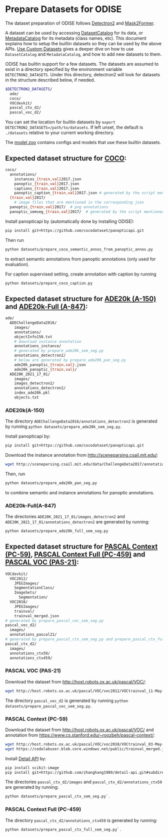 # Prepare Datasets for ODISE

The dataset preparation of ODISE follows [Detectron2](https://github.com/facebookresearch/detectron2/blob/main/datasets/README.md) and [Mask2Former](https://github.com/facebookresearch/Mask2Former/blob/main/datasets/README.md). 

A dataset can be used by accessing [DatasetCatalog](https://detectron2.readthedocs.io/modules/data.html#detectron2.data.DatasetCatalog)
for its data, or [MetadataCatalog](https://detectron2.readthedocs.io/modules/data.html#detectron2.data.MetadataCatalog) for its metadata (class names, etc).
This document explains how to setup the builtin datasets so they can be used by the above APIs.
[Use Custom Datasets](https://detectron2.readthedocs.io/tutorials/datasets.html) gives a deeper dive on how to use `DatasetCatalog` and `MetadataCatalog`,
and how to add new datasets to them.

ODISE has builtin support for a few datasets.
The datasets are assumed to exist in a directory specified by the environment variable
`DETECTRON2_DATASETS`.
Under this directory, detectron2 will look for datasets in the structure described below, if needed.
```bash
$DETECTRON2_DATASETS/
  ade/
  coco/
  VOCdevkit/
  pascal_ctx_d2/
  pascal_voc_d2/
```

You can set the location for builtin datasets by `export DETECTRON2_DATASETS=/path/to/datasets`.
If left unset, the default is `./datasets` relative to your current working directory.

The [model zoo](../MODEL_ZOO.md)
contains configs and models that use these builtin datasets.


## Expected dataset structure for [COCO](https://cocodataset.org/#download):

```bash
coco/
  annotations/
    instances_{train,val}2017.json
    panoptic_{train,val}2017.json
    captions_{train,val}2017.json
    panoptic_caption_{train,val}2017.json # generated by the script mentioned below 
  {train,val}2017/
    # image files that are mentioned in the corresponding json
  panoptic_{train,val}2017/  # png annotations
  panoptic_semseg_{train,val}2017/  # generated by the script mentioned below
```

Install panopticapi by (automatically done by installing ODISE):
```bash
pip install git+https://github.com/cocodataset/panopticapi.git
```
Then run 
```bash
python datasets/prepare_coco_semantic_annos_from_panoptic_annos.py
``` 
to extract semantic annotations from panoptic annotations (only used for evaluation).

For caption supervised setting, create annotation with caption by running
```bash
python datasets/prepare_coco_caption.py
```


## Expected dataset structure for [ADE20k (A-150)](http://sceneparsing.csail.mit.edu/) and [ADE20k-Full (A-847)](https://groups.csail.mit.edu/vision/datasets/ADE20K/):
```bash
ade/
  ADEChallengeData2016/
    images/
    annotations/
    objectInfo150.txt
    # download instance annotation
    annotations_instance/
    # generated by prepare_ade20k_sem_seg.py
    annotations_detectron2/
    # below are generated by prepare_ade20k_pan_seg.py
    ade20k_panoptic_{train,val}.json
    ade20k_panoptic_{train,val}/
  ADE20K_2021_17_01/
    images/
    images_detectron2/
    annotations_detectron2/
    index_ade20k.pkl
    objects.txt
```

### ADE20k(A-150)
The directory `ADEChallengeData2016/annotations_detectron2` is generated by running `python datasets/prepare_ade20k_sem_seg.py`.

Install panopticapi by:
```bash
pip install git+https://github.com/cocodataset/panopticapi.git
```

Download the instance annotation from http://sceneparsing.csail.mit.edu/:
```bash
wget http://sceneparsing.csail.mit.edu/data/ChallengeData2017/annotations_instance.tar
```

Then, run 
```bash
python datasets/prepare_ade20k_pan_seg.py
```
to combine semantic and instance annotations for panoptic annotations.

### ADE20k-Full(A-847)

The directories `ADE20K_2021_17_01/images_detectron2` and `ADE20K_2021_17_01/annotations_detectron2` are generated by running: 
```bash
python datasets/prepare_ade20k_full_sem_seg.py
```

## Expected dataset structure for [PASCAL Context (PC-59)](https://www.cs.stanford.edu/~roozbeh/pascal-context/), [PASCAL Context Full (PC-459)](https://www.cs.stanford.edu/~roozbeh/pascal-context/) and [PASCAL VOC (PAS-21)](http://host.robots.ox.ac.uk/pascal/VOC/):

```bash
VOCdevkit/
  VOC2012/
    JPEGImages/
    SegmentationClass/
    ImageSets/
      Segmentation/
  VOC2010/
    JPEGImages/
    trainval/
    trainval_merged.json
# generated by prepare_pascal_voc_sem_seg.py
pascal_voc_d2/
  images/
  annotations_pascal21/
# generated by prepare_pascal_ctx_sem_seg.py and prepare_pascal_ctx_full_sem_seg.py
pascal_ctx_d2/
  images/
  annotations_ctx59/
  annotations_ctx459/

```
### PASCAL VOC (PAS-21)

Download the dataset from http://host.robots.ox.ac.uk/pascal/VOC/:
```bash
wget http://host.robots.ox.ac.uk/pascal/VOC/voc2012/VOCtrainval_11-May-2012.tar
```
The directory `pascal_voc_d2` is generated by running `python datasets/prepare_pascal_voc_sem_seg.py`.

### PASCAL Context (PC-59)

Download the dataset from http://host.robots.ox.ac.uk/pascal/VOC/ and annotation from https://www.cs.stanford.edu/~roozbeh/pascal-context/:
```bash
wget http://host.robots.ox.ac.uk/pascal/VOC/voc2010/VOCtrainval_03-May-2010.tar
wget https://codalabuser.blob.core.windows.net/public/trainval_merged.json
```

Install [Detail API](https://github.com/zhanghang1989/detail-api) by:
```bash
pip install scikit-image
pip install git+https://github.com/zhanghang1989/detail-api.git#subdirectory=PythonAPI
```

The directories `pascal_ctx_d2/images` and `pascal_ctx_d2/annotations_ctx59` are generated by running:
```bash
python datasets/prepare_pascal_ctx_sem_seg.py`.
```

### PASCAL Context Full (PC-459)

The directory `pascal_ctx_d2/annotations_ctx459` is generated by running:
```bash
python datasets/prepare_pascal_ctx_full_sem_seg.py`.
```


